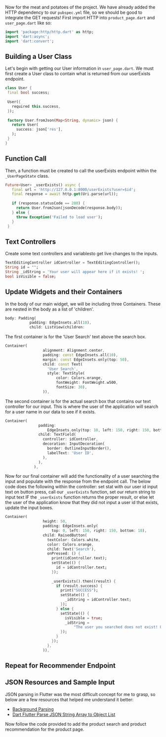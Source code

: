 Now for the meat and potatoes of the project. We have already added the HTTP dependency to our `pubspec.yml` file, so we should be good to integrate the GET requests! First import HTTP into `product_page.dart` and `user_page.dart` like so:

```dart
import 'package:http/http.dart' as http;
import 'dart:async';
import 'dart:convert';
```

## Building a User Class

Let's begin with getting our User information in `user_page.dart`. We must first create a User class to contain what is returned from our userExists endpoint.

```dart
class User {
 final bool success;
 
 User({
   required this.success,
 });
 
 factory User.fromJson(Map<String, dynamic> json) {
   return User(
     success: json['res'],
   );
 }
}
```

## Function Call

Then, a function must be created to call the userExists endpoint within the `_UserPageState` class. 

```dart
Future<User> _userExists() async {
   final url = 'http://127.0.0.1:8000/userExists?user=$id';
   final response = await http.get(Uri.parse(url));
 
   if (response.statusCode == 200) {
     return User.fromJson(jsonDecode(response.body));
   } else {
     throw Exception('Failed to load user');
   }
 }
```
## Text Controllers

Create some text controllers and variablesto get live changes to the inputs.

```dart
TextEditingController idController = TextEditingController();
String id = "";
String _idString = 'Your user will appear here if it exists! ';
bool isVisible = false;
```

## Update Widgets and their Containers

In the body of our main widget, we will be including three Containers. These are nested in the body as a list of 'children'.

```dart
body: Padding(
           padding: EdgeInsets.all(10),
           child: ListView(children:
```

The first container is for the 'User Search' text above the search box.

```dart
Container(
                 alignment: Alignment.center,
                 padding: const EdgeInsets.all(10),
                 margin: const EdgeInsets.only(top: 50),
                 child: const Text(
                   'User Search',
                   style: TextStyle(
                       color: Colors.orange,
                       fontWeight: FontWeight.w500,
                       fontSize: 30),
                 )),
```

The second container is for the actual search box that contains our text controller for our input. This is where the user of the application will search for a user name in our data to see if it exists.

```dart
Container(
               padding:
                   EdgeInsets.only(top: 10, left: 150, right: 150, bottom: 10),
               child: TextField(
                 controller: idController,
                 decoration: InputDecoration(
                   border: OutlineInputBorder(),
                   labelText: 'User ID',
                 ),
               ),
             ),
```

Now for our final container will add the functionality of a user searching the input and populate with the response from the endpoint call. The below code does the following within the controller: set stat with our user id input text on button press, call our `_userExists` function, set our return string to input text IF the `_userExists` function returns the proper result, or else let the user of the application know that they did not input a user id that exists, update the input boxes.

```dart
Container(
                 height: 50,
                 padding: EdgeInsets.only(
                     top: 0, left: 150, right: 150, bottom: 10),
                 child: RaisedButton(
                   textColor: Colors.white,
                   color: Colors.orange,
                   child: Text('Search'), 
                   onPressed: () {
                     print(idController.text);
                     setState(() {
                       id = idController.text;
                     });
 
                     _userExists().then((result) {
                       if (result.success) {
                         print("SUCCESS");
                         setState(() {
                           _idString = idController.text;
                         });
                       } else {
                         setState(() {
                           isVisible = true;
                           _idString =
                               "The user you searched does not exist! Oops!";
                         });
                       }
                     });
                   },
                 )),
```
## Repeat for Recommender Endpoint

## JSON Resources and Sample Input

JSON parsing in Flutter was the most difficult concept for me to grasp, so below are a few resources that helped me understand it better:

-   [Background Parsing](https://docs.flutter.dev/cookbook/networking/background-parsing)
-   [Dart Flutter Parse JSON String Array to Object List](https://www.bezkoder.com/dart-flutter-parse-json-string-array-to-object-list/)

Now follow the code provided to add the product search and product recommendation for the product page.